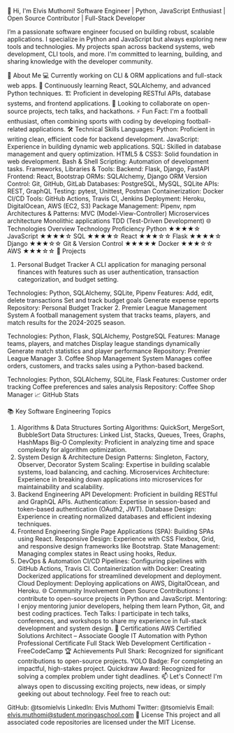 👋 Hi, I'm Elvis Muthomi!
Software Engineer | Python, JavaScript Enthusiast | Open Source Contributor | Full-Stack Developer

I’m a passionate software engineer focused on building robust, scalable applications. I specialize in Python and JavaScript but always exploring new tools and technologies. My projects span across backend systems, web development, CLI tools, and more. I'm committed to learning, building, and sharing knowledge with the developer community.

🚀 About Me
💻 Currently working on CLI & ORM applications and full-stack web apps.
🌱 Continuously learning React, SQLAlchemy, and advanced Python techniques.
🏗️ Proficient in developing RESTful APIs, database systems, and frontend applications.
🎯 Looking to collaborate on open-source projects, tech talks, and hackathons.
⚡ Fun Fact: I'm a football enthusiast, often combining sports with coding by developing football-related applications.
🛠️ Technical Skills
Languages:
Python: Proficient in writing clean, efficient code for backend development.
JavaScript: Experience in building dynamic web applications.
SQL: Skilled in database management and query optimization.
HTML5 & CSS3: Solid foundation in web development.
Bash & Shell Scripting: Automation of development tasks.
Frameworks, Libraries & Tools:
Backend: Flask, Django, FastAPI
Frontend: React, Bootstrap
ORMs: SQLAlchemy, Django ORM
Version Control: Git, GitHub, GitLab
Databases: PostgreSQL, MySQL, SQLite
APIs: REST, GraphQL
Testing: pytest, Unittest, Postman
Containerization: Docker
CI/CD Tools: GitHub Actions, Travis CI, Jenkins
Deployment: Heroku, DigitalOcean, AWS (EC2, S3)
Package Management: Pipenv, npm
Architectures & Patterns:
MVC (Model-View-Controller)
Microservices architecture
Monolithic applications
TDD (Test-Driven Development)
🌐 Technologies Overview
Technology	Proficiency
Python	★★★★☆
JavaScript	★★★★☆
SQL	★★★★☆
React	★★★☆☆
Flask	★★★★☆
Django	★★★☆☆
Git & Version Control	★★★★★
Docker	★★★☆☆
AWS	★★★☆☆
💼 Projects
1. Personal Budget Tracker
A CLI application for managing personal finances with features such as user authentication, transaction categorization, and budget setting.

Technologies: Python, SQLAlchemy, SQLite, Pipenv
Features:
Add, edit, delete transactions
Set and track budget goals
Generate expense reports
Repository: Personal Budget Tracker
2. Premier League Management System
A football management system that tracks teams, players, and match results for the 2024-2025 season.

Technologies: Python, Flask, SQLAlchemy, PostgreSQL
Features:
Manage teams, players, and matches
Display league standings dynamically
Generate match statistics and player performance
Repository: Premier League Manager
3. Coffee Shop Management System
Manages coffee orders, customers, and tracks sales using a Python-based backend.

Technologies: Python, SQLAlchemy, SQLite, Flask
Features:
Customer order tracking
Coffee preferences and sales analysis
Repository: Coffee Shop Manager
📈 GitHub Stats

📚 Key Software Engineering Topics
1. Algorithms & Data Structures
Sorting Algorithms: QuickSort, MergeSort, BubbleSort
Data Structures: Linked List, Stacks, Queues, Trees, Graphs, HashMaps
Big-O Complexity: Proficient in analyzing time and space complexity for algorithm optimization.
2. System Design & Architecture
Design Patterns: Singleton, Factory, Observer, Decorator
System Scaling: Expertise in building scalable systems, load balancing, and caching.
Microservices Architecture: Experience in breaking down applications into microservices for maintainability and scalability.
3. Backend Engineering
API Development: Proficient in building RESTful and GraphQL APIs.
Authentication: Expertise in session-based and token-based authentication (OAuth2, JWT).
Database Design: Experience in creating normalized databases and efficient indexing techniques.
4. Frontend Engineering
Single Page Applications (SPA): Building SPAs using React.
Responsive Design: Experience with CSS Flexbox, Grid, and responsive design frameworks like Bootstrap.
State Management: Managing complex states in React using hooks, Redux.
5. DevOps & Automation
CI/CD Pipelines: Configuring pipelines with GitHub Actions, Travis CI.
Containerization with Docker: Creating Dockerized applications for streamlined development and deployment.
Cloud Deployment: Deploying applications on AWS, DigitalOcean, and Heroku.
🌐 Community Involvement
Open Source Contributions: I contribute to open-source projects in Python and JavaScript.
Mentoring: I enjoy mentoring junior developers, helping them learn Python, Git, and best coding practices.
Tech Talks: I participate in tech talks, conferences, and workshops to share my experience in full-stack development and system design.
💼 Certifications
AWS Certified Solutions Architect – Associate
Google IT Automation with Python Professional Certificate
Full Stack Web Development Certification - FreeCodeCamp
🏆 Achievements
Pull Shark: Recognized for significant contributions to open-source projects.
YOLO Badge: For completing an impactful, high-stakes project.
Quickdraw Award: Recognized for solving a complex problem under tight deadlines.
📫 Let's Connect!
I'm always open to discussing exciting projects, new ideas, or simply geeking out about technology. Feel free to reach out:

GitHub: @tsomielvis
LinkedIn: Elvis Muthomi
Twitter: @tsomielvis
Email: elvis.muthomi@student.moringaschool.com
📜 License
This project and all associated code repositories are licensed under the MIT License.

